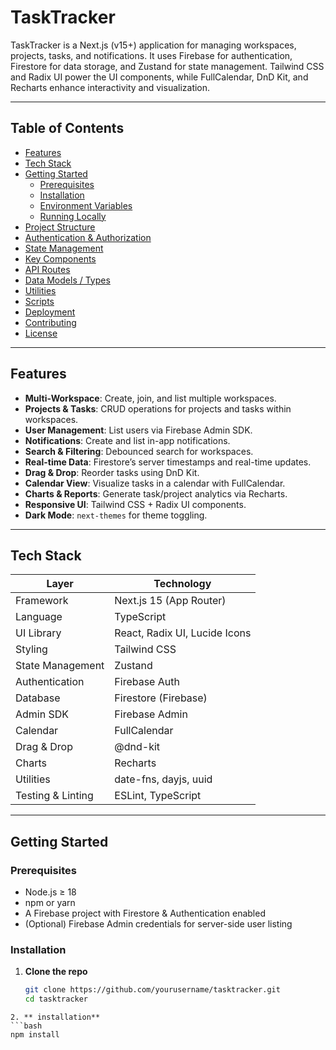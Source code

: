 # TaskTracker

TaskTracker is a Next.js (v15+) application for managing workspaces, projects, tasks, and notifications. It uses Firebase for authentication, Firestore for data storage, and Zustand for state management. Tailwind CSS and Radix UI power the UI components, while FullCalendar, DnD Kit, and Recharts enhance interactivity and visualization.

---

## Table of Contents

- [Features](#features)  
- [Tech Stack](#tech-stack)  
- [Getting Started](#getting-started)  
  - [Prerequisites](#prerequisites)  
  - [Installation](#installation)  
  - [Environment Variables](#environment-variables)  
  - [Running Locally](#running-locally)  
- [Project Structure](#project-structure)  
- [Authentication & Authorization](#authentication--authorization)  
- [State Management](#state-management)  
- [Key Components](#key-components)  
- [API Routes](#api-routes)  
- [Data Models / Types](#data-models--types)  
- [Utilities](#utilities)  
- [Scripts](#scripts)  
- [Deployment](#deployment)  
- [Contributing](#contributing)  
- [License](#license)

---

## Features

- **Multi-Workspace**: Create, join, and list multiple workspaces.  
- **Projects & Tasks**: CRUD operations for projects and tasks within workspaces.  
- **User Management**: List users via Firebase Admin SDK.  
- **Notifications**: Create and list in-app notifications.  
- **Search & Filtering**: Debounced search for workspaces.  
- **Real-time Data**: Firestore’s server timestamps and real-time updates.  
- **Drag & Drop**: Reorder tasks using DnD Kit.  
- **Calendar View**: Visualize tasks in a calendar with FullCalendar.  
- **Charts & Reports**: Generate task/project analytics via Recharts.  
- **Responsive UI**: Tailwind CSS + Radix UI components.  
- **Dark Mode**: `next-themes` for theme toggling.

---

## Tech Stack

| Layer              | Technology                       |
| ------------------ | -------------------------------- |
| Framework          | Next.js 15 (App Router)          |
| Language           | TypeScript                       |
| UI Library         | React, Radix UI, Lucide Icons    |
| Styling            | Tailwind CSS                     |
| State Management   | Zustand                          |
| Authentication     | Firebase Auth                    |
| Database           | Firestore (Firebase)             |
| Admin SDK          | Firebase Admin                   |
| Calendar           | FullCalendar                     |
| Drag & Drop        | @dnd-kit                         |
| Charts             | Recharts                         |
| Utilities          | date-fns, dayjs, uuid            |
| Testing & Linting  | ESLint, TypeScript               |

---

## Getting Started

### Prerequisites

- Node.js ≥ 18  
- npm or yarn  
- A Firebase project with Firestore & Authentication enabled  
- (Optional) Firebase Admin credentials for server-side user listing  

### Installation

1. **Clone the repo**  
   ```bash
   git clone https://github.com/yourusername/tasktracker.git
   cd tasktracker
```
2. ** installation**
```bash
npm install
```

